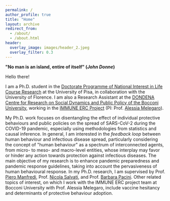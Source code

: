 ```yaml
---
permalink: /
author_profile: true
title: "Home"
layout: archive
redirect_from: 
  - /about/
  - /about.html
header:
  overlay_image: images/header_2.jpeg
  overlay_filter: 0.3
---
```


**"No man is an island, entire of itself" (_John Donne_)**

Hello there!

I am a Ph.D. student in the [Doctorate Programme of National Interest in Life Course Research](www.phd-lcr.com) at the University of Pisa, in collaboration with the University of Florence. I am also a Research Assistant at the [DONDENA Centre for Research on Social Dynamics and Public Policy of the Bocconi University](https://dondena.unibocconi.eu/), working in the [IMMUNE ERC Project](https://www.unibocconi.it/en/faculty-and-research/research/erc-projects/immune-modelling-impact-human-behaviours-infections-spread) (PI: Prof. [Alessia Melegaro](https://faculty.unibocconi.eu/alessiamelegaro/)).

My Ph.D. work focuses on disentangling the effect of individual protective behaviours and public policies on the spread of SARS-CoV-2 during the COVID-19 pandemic, especially using methodologies from statistics and causal inference. In general, I am interested in the _feedback loop_ between human behaviour and infectious disease spread, particularly considering the concept of "human behaviour" as a spectrum of interconnected agents, from micro- to meso- and macro-level entities, whose interplay may favor or hinder any action towards protection against infectious diseases. The main objective of my research is to enhance pandemic preparedness and pandemic response guidelines, taking into account the pervasiveness of human behavioural response. In my Ph.D. research, I am supervised by Prof. [Piero Manfredi](https://www1.ec.unipi.it/chi-siamo/docenti/?p=piero-manfredi), Prof. [Nicola Salvati](https://people.unipi.it/nicola_salvati/), and Prof. [Barbara Pacini](https://old.unipi.it/index.php/delegati/item/24636-barbara-pacini-delegata-per-le-statistiche-di-ateneo). Other related topics of interest, on which I work with the IMMUNE ERC project team at Bocconi University with Prof. Alessia Melegaro, include vaccine hesitancy and determinants of protective behaviour adoption.

